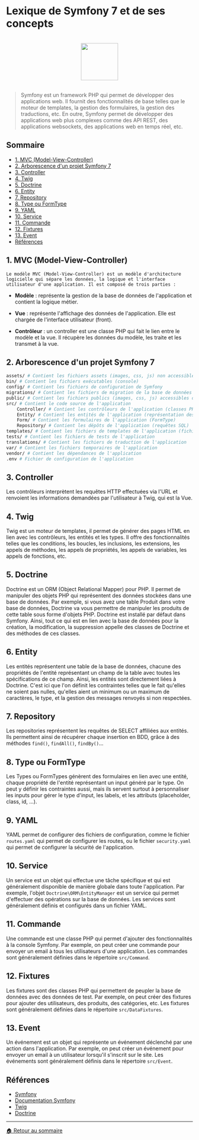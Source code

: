 # Lexique de Symfony 7 et de ses concepts

<br>

<center>
<img src="https://symfony.com/logos/symfony_black_03.png" width="100">
</center>

<br>

> Symfony est un framework PHP qui permet de développer des applications web. Il fournit des fonctionnalités de base telles que le moteur de templates, la gestion des formulaires, la gestion des traductions, etc. En outre, Symfony permet de développer des applications web plus complexes comme des API REST, des applications websockets, des applications web en temps réel, etc.

## Sommaire

-   [1. MVC (Model-View-Controller)](#1-mvc-model-view-controller)
-   [2. Arborescence d'un projet Symfony 7](#2-arborescence-dun-projet-symfony-7)
-   [3. Controller](#3-controller)
-   [4. Twig](#4-twig)
-   [5. Doctrine](#5-doctrine)
-   [6. Entity](#6-entity)
-   [7. Repository](#7-repository)
-   [8. Type ou FormType](#8-type-ou-formtype)
-   [9. YAML](#9-yaml)
-   [10. Service](#10-service)
-   [11. Commande](#11-commande)
-   [12. Fixtures](#12-fixtures)
-   [13. Event](#13-event)
-   [Références](#références)

## 1. MVC (Model-View-Controller)

    Le modèle MVC (Model-View-Controller) est un modèle d'architecture logicielle qui sépare les données, la logique et l'interface utilisateur d'une application. Il est composé de trois parties :

-   **Modèle** : représente la gestion de la base de données de l'application et contient la logique métier.

-   **Vue** : représente l'affichage des données de l'application. Elle est chargée de l'interface utilisateur (front).

-   **Contrôleur** : un controller est une classe PHP qui fait le lien entre le modèle et la vue. Il récupère les données du modèle, les traite et les transmet à la vue.

## 2. Arborescence d'un projet Symfony 7

```bash
assets/ # Contient les fichiers assets (images, css, js) non accessibles depuis le navigateur
bin/ # Contient les fichiers exécutables (console)
config/ # Contient les fichiers de configuration de Symfony
migrations/ # Contient les fichiers de migration de la base de données
public/ # Contient les fichiers publics (images, css, js) accessibles depuis le navigateur
src/ # Contient le code source de l'application
    Controller/ # Contient les contrôleurs de l'application (classes PHP)
    Entity/ # Contient les entités de l'application (représentation des tables de la base de données)
    Form/ # Contient les formulaires de l'application (FormType)
    Repository/ # Contient les dépôts de l'application (requêtes SQL)
templates/ # Contient les fichiers de templates de l'application (fichiers Twig)
tests/ # Contient les fichiers de tests de l'application
translations/ # Contient les fichiers de traduction de l'application
var/ # Contient les fichiers temporaires de l'application
vendor/ # Contient les dépendances de l'application
.env # Fichier de configuration de l'application
```

## 3. Controller

Les contrôleurs interprètent les requêtes HTTP effectuées via l'URL et renvoient les informations demandées par l'utilisateur à Twig, qui est la Vue.

## 4. Twig

Twig est un moteur de templates, il permet de générer des pages HTML en lien avec les contrôleurs, les entités et les types. Il offre des fonctionnalités telles que les conditions, les boucles, les inclusions, les extensions, les appels de méthodes, les appels de propriétés, les appels de variables, les appels de fonctions, etc.

## 5. Doctrine

Doctrine est un ORM (Object Relational Mapper) pour PHP. Il permet de manipuler des objets PHP qui représentent des données stockées dans une base de données. Par exemple, si vous avez une table Produit dans votre base de données, Doctrine va vous permettre de manipuler les produits de cette table sous forme d'objets PHP. Doctrine est installé par défaut dans Symfony. Ainsi, tout ce qui est en lien avec la base de données pour la création, la modification, la suppression appelle des classes de Doctrine et des méthodes de ces classes.

## 6. Entity

Les entités représentent une table de la base de données, chacune des propriétés de l'entité représentant un champ de la table avec toutes les spécifications de ce champ. Ainsi, les entités sont directement liées à Doctrine. C'est ici que l'on définit les contraintes telles que le fait qu'elles ne soient pas nulles, qu'elles aient un minimum ou un maximum de caractères, le type, et la gestion des messages renvoyés si non respectées.

## 7. Repository

Les repositories représentent les requêtes de SELECT affiliées aux entités. Ils permettent ainsi de récupérer chaque insertion en BDD, grâce à des méthodes `find()`, `findAll()`, `findBy()`...

## 8. Type ou FormType

Les Types ou FormTypes génèrent des formulaires en lien avec une entité, chaque propriété de l'entité représentant un input généré par le type. On peut y définir les contraintes aussi, mais ils servent surtout à personnaliser les inputs pour gérer le type d'input, les labels, et les attributs (placeholder, class, id, ...).

## 9. YAML

YAML permet de configurer des fichiers de configuration, comme le fichier `routes.yaml` qui permet de configurer les routes, ou le fichier `security.yaml` qui permet de configurer la sécurité de l'application.

## 10. Service

Un service est un objet qui effectue une tâche spécifique et qui est généralement disponible de manière globale dans toute l'application. Par exemple, l'objet `Doctrine\ORM\EntityManager` est un service qui permet d'effectuer des opérations sur la base de données. Les services sont généralement définis et configurés dans un fichier YAML.

## 11. Commande

Une commande est une classe PHP qui permet d'ajouter des fonctionnalités à la console Symfony. Par exemple, on peut créer une commande pour envoyer un email à tous les utilisateurs d'une application. Les commandes sont généralement définies dans le répertoire `src/Command`.

## 12. Fixtures

Les fixtures sont des classes PHP qui permettent de peupler la base de données avec des données de test. Par exemple, on peut créer des fixtures pour ajouter des utilisateurs, des produits, des catégories, etc. Les fixtures sont généralement définies dans le répertoire `src/DataFixtures`.

## 13. Event

Un événement est un objet qui représente un événement déclenché par une action dans l'application. Par exemple, on peut créer un événement pour envoyer un email à un utilisateur lorsqu'il s'inscrit sur le site. Les événements sont généralement définis dans le répertoire `src/Event`.

## Références

-   [Symfony](https://symfony.com/)
-   [Documentation Symfony](https://symfony.com/doc/current/index.html)
-   [Twig](https://twig.symfony.com/)
-   [Doctrine](https://www.doctrine-project.org/)

---

[🏠 Retour au sommaire](#)
